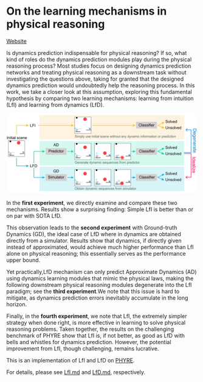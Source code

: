 # On the learning mechanisms in physical reasoning

[Website](https://lishiqianhugh.github.io/LfID_Page/)

Is dynamics prediction indispensable for physical reasoning? If so, what kind of roles do the dynamics prediction modules play during the physical reasoning process? Most studies focus on designing dynamics prediction networks and treating physical reasoning as a downstream task without investigating the questions above, taking for granted that the designed dynamics prediction would undoubtedly help the reasoning process. In this work, we take a closer look at this assumption, exploring this fundamental hypothesis by comparing two learning mechanisms: learning from intuition (LfI) and learning from dynamics (LfD). 

![introduction](introduction.jpg)

In the **first experiment**, we directly examine and compare these two mechanisms. Results show a surprising finding: Simple LfI is better than or on par with SOTA LfD. 

This observation leads to the **second experiment** with Ground-truth Dynamics (GD), the ideal case of LfD where in dynamics are obtained directly from a simulator. Results show that dynamics, if directly given instead of approximated, would achieve much higher performance than LfI alone on physical reasoning; this essentially serves as the performance upper bound. 

Yet practically,LfD mechanism can only predict Approximate Dynamics (AD) using dynamics learning modules that mimic the physical laws, making the following downstream physical reasoning modules degenerate into the LfI paradigm; see the **third experiment**.We note that this issue is hard to mitigate, as dynamics prediction errors inevitably accumulate in the long horizon. 

Finally, in the **fourth experiment**, we note that LfI, the extremely simpler strategy when done right, is more effective in learning to solve physical reasoning problems. Taken together, the results on the challenging benchmark of PHYRE show that LfI is, if not better, as good as LfD with bells and whistles for dynamics prediction. However, the potential improvement from LfI, though challenging, remains lucrative. 

This is an implementation of LfI and LfD on [PHYRE](https://phyre.ai/).

For details, please see [LfI.md](./LfI/LfI.md) and  [LfD.md](./LfD/LfD.md), respectively.
